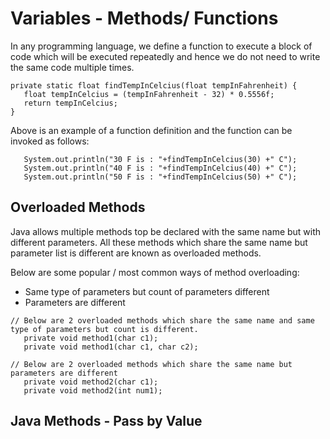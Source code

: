 # Variables - Methods/ Functions

In any programming language, we define a function to execute a block of code which will be executed repeatedly and hence we do not need to write the same code multiple times.

```
private static float findTempInCelcius(float tempInFahrenheit) {
   float tempInCelcius = (tempInFahrenheit - 32) * 0.5556f;
   return tempInCelcius;
}
```    
Above is an example of a function definition and the function can be invoked as follows:

```
   System.out.println("30 F is : "+findTempInCelcius(30) +" C");
   System.out.println("40 F is : "+findTempInCelcius(40) +" C");
   System.out.println("50 F is : "+findTempInCelcius(50) +" C");
```

## Overloaded Methods

Java allows multiple methods top be declared with the same name but with different parameters. All these methods which share the same name but parameter list is different are known as overloaded methods.

Below are some popular / most common ways of method overloading:
- Same type of parameters but count of parameters different
- Parameters are different


```
// Below are 2 overloaded methods which share the same name and same type of parameters but count is different.
   private void method1(char c1);
   private void method1(char c1, char c2);
```

```
// Below are 2 overloaded methods which share the same name but parameters are different 
   private void method2(char c1);
   private void method2(int num1);
```

## Java Methods - Pass by Value